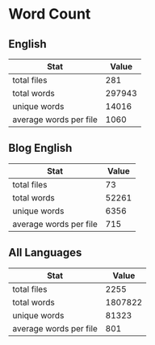 # Word Count

## English

Stat | Value
---- | -----
total files | 281
total words | 297943
unique words | 14016
average words per file | 1060

## Blog English

Stat | Value
---- | -----
total files | 73
total words | 52261
unique words | 6356
average words per file | 715

## All Languages

Stat | Value
---- | -----
total files | 2255
total words | 1807822
unique words | 81323
average words per file | 801

